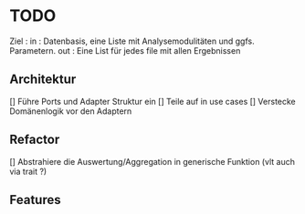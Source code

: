# TODO 
Ziel : 
    in :  Datenbasis, eine Liste mit Analysemodulitäten und ggfs. Parametern. 
    out : Eine List für jedes file mit allen Ergebnissen

## Architektur

[] Führe Ports und Adapter Struktur ein
[] Teile auf in use cases
[] Verstecke Domänenlogik vor den Adaptern

## Refactor

[] Abstrahiere die Auswertung/Aggregation in generische Funktion (vlt auch via trait ?)

## Features

